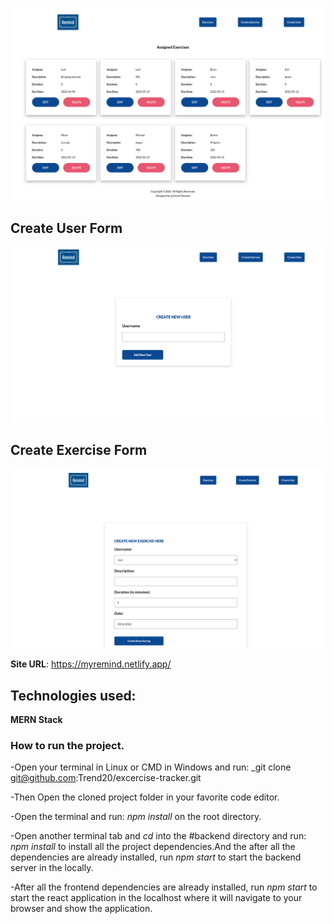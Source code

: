 ![user-form](readmeimages/newremind.png)

## Create User Form

![user-form](readmeimages/remind.png)

## Create Exercise Form

![exercise-form](readmeimages/remind2.png)

**Site URL**: https://myremind.netlify.app/

## Technologies used:

**MERN Stack**

### How to run the project.

-Open your terminal in Linux or CMD in Windows and run: \_git clone git@github.com:Trend20/excercise-tracker.git

-Then Open the cloned project folder in your favorite code editor.

-Open the terminal and run: _npm install_ on the root directory.

-Open another terminal tab and _cd_ into the #backend directory and run: _npm install_ to install all the project dependencies.And the
after all the dependencies are already installed, run _npm start_ to start the backend server in the locally.

-After all the frontend dependencies are already installed, run _npm start_ to start the react application in the localhost
where it will navigate to your browser and show the application.
